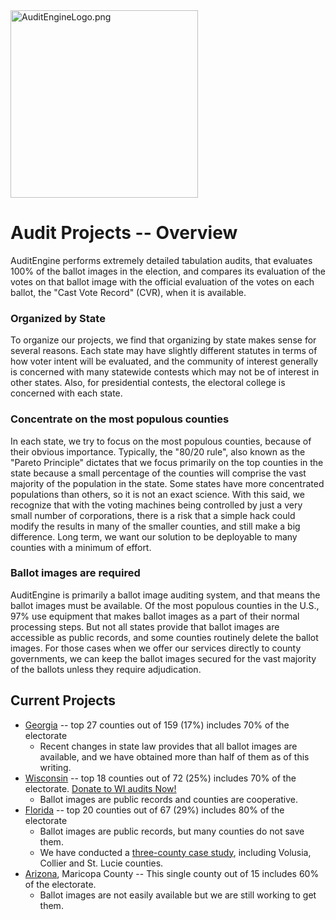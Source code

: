 <link rel="icon" type="image/x-icon" href="https://mapper.auditengine.org/assets/images/A.png">
<img src="https://copswiki.org/w/pub/Common/AuditEngine/AuditEngineLogo.png" alt="AuditEngineLogo.png" width='300' />

# Audit Projects -- Overview

AuditEngine performs extremely detailed tabulation audits, that evaluates 100% of the ballot images in the election,
and compares its evaluation of the votes on that ballot image with the official evaluation of the votes on each ballot,
the "Cast Vote Record" (CVR), when it is available.

### Organized by State

To organize our projects, we find that organizing by state makes sense for several reasons. Each state may have slightly different statutes in terms of how voter intent will be evaluated, and the community of interest generally is concerned with many statewide contests which may not be of interest in other states. Also, for presidential contests, the electoral college is concerned with each state.

### Concentrate on the most populous counties

In each state, we try to focus on the most populous counties, because of their obvious importance. Typically, the "80/20 rule", also known as the "Pareto Principle" dictates that we focus primarily on the top counties in the state because a small percentage of the counties will comprise the vast majority of the population in the state. Some states have more concentrated populations than others, so it is not an exact science. With this said, we recognize that with the voting machines being controlled by just a very small number of corporations, there is a risk that a simple hack could modify the results in many of the smaller counties, and still make a big difference. Long term, we want our solution to be deployable to many counties with a minimum of effort.

### Ballot images are required

AuditEngine is primarily a ballot image auditing system, and that means the ballot images must be available. Of the most populous counties in the U.S., 97% use equipment that makes ballot images as a part of their normal processing steps. But not all states provide that ballot images are accessible as public records, and some counties routinely delete the ballot images. For those cases when we offer our services directly to county governments, we can keep the ballot images secured for the vast majority of the ballots unless they require adjudication.

## Current Projects

- [Georgia](GA_2020.md) -- top 27 counties out of 159 (17%) includes 70% of the electorate
    - Recent changes in state law provides that all ballot images are available, and we have obtained more than half of them as of this writing.
- [Wisconsin](WI_2020.md) -- top 18 counties out of 72 (25%) includes 70% of the electorate.  [Donate to WI audits Now!](https://engine.auditengine.org/projects/WI_20201103)
    - Ballot images are public records and counties are cooperative.
- [Florida](FL_2020.md) -- top 20 counties out of 67 (29%) includes 80% of the electorate
    - Ballot images are public records, but many counties do not save them.
    - We have conducted a [three-county case study](audit-results/case_study.md), including Volusia, Collier and St. Lucie counties.
- [Arizona](AZ_2020.md), Maricopa County -- This single county out of 15 includes 60% of the electorate.
    - Ballot images are not easily available but we are still working to get them.
